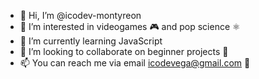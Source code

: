 - 👋 Hi, I’m @icodev-montyreon
- 👀 I’m interested in videogames 🎮 and pop science ⚛ 
- 🌱 I’m currently learning JavaScript
- 💞️ I’m looking to collaborate on beginner projects 🔰
- 📫 You can reach me via email icodevega@gmail.com 📧

<!---
icodev-montyreon/icodev-montyreon is a ✨ special ✨ repository because its `README.md` (this file) appears on your GitHub profile.
You can click the Preview link to take a look at your changes.
--->
